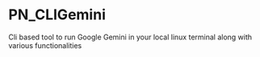 # PN_CLIGemini
Cli based tool to run Google Gemini in your local linux terminal along with various functionalities 
